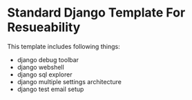 # Standard Django Template For Resueability

This template includes following things:

* django debug toolbar
* django webshell
* django sql explorer
* django multiple settings architecture
* django test email setup
